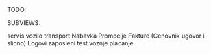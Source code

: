 TODO:

SUBVIEWS:

servis
vozilo
transport
Nabavka
Promocije
Fakture (Cenovnik ugovor i slicno)
Logovi zaposleni
test voznje
placanje
